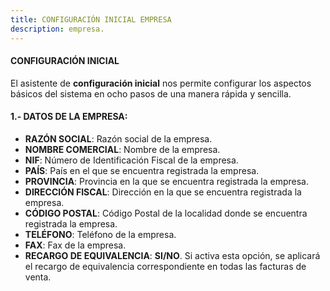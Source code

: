 ```yaml
---
title: CONFIGURACIÓN INICIAL EMPRESA
description: empresa.
---
```


#### CONFIGURACIÓN INICIAL

El asistente de **configuración inicial** nos permite configurar los aspectos básicos del sistema en ocho pasos de una manera rápida y sencilla.

#### 1.- DATOS DE LA EMPRESA:

- **RAZÓN SOCIAL**: Razón social de la empresa.  
- **NOMBRE COMERCIAL**: Nombre de la empresa.  
- **NIF**: Número de Identificación Fiscal de la empresa.  
- **PAÍS**: País en el que se encuentra registrada la empresa.  
- **PROVINCIA**: Provincia en la que se encuentra registrada la empresa.  
- **DIRECCIÓN FISCAL**: Dirección en la que se encuentra registrada la empresa.  
- **CÓDIGO POSTAL**: Código Postal de la localidad donde se encuentra registrada la empresa.  
- **TELÉFONO**: Teléfono de la empresa.  
- **FAX**: Fax de la empresa.  
- **RECARGO DE EQUIVALENCIA**: **SI/NO**. Si activa esta opción, se aplicará el recargo de equivalencia correspondiente en todas las facturas de venta.